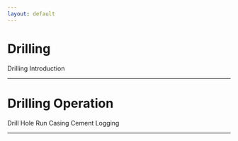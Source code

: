 ```yaml
---
layout: default
---
```


# Drilling

Drilling Introduction

* * *

# Drilling Operation

Drill Hole
Run Casing
Cement
Logging

* * *

